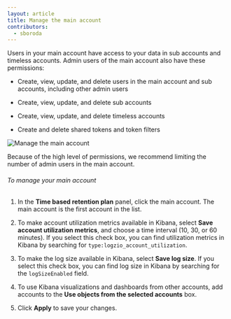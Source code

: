 ```yaml
---
layout: article
title: Manage the main account
contributors:
  - sboroda
---
```


Users in your main account have access to your data in sub accounts and timeless accounts. Admin users of the main account also have these permissions:

* Create, view, update, and delete users in the main account and sub accounts, including other admin users

* Create, view, update, and delete sub accounts

* Create, view, update, and delete timeless accounts

* Create and delete shared tokens and token filters

![Manage the main account]({{site.baseurl}}/images/accounts/accounts--manage-main-account.png)

Because of the high level of permissions, we recommend limiting the number of admin users in the main account.

###### To manage your main account

1. In the **Time based retention plan** panel, click the main account. The main account is the first account in the list.

2. To make account utilization metrics available in Kibana, select **Save account utilization metrics**, and choose a time interval (10, 30, or 60 minutes). If you select this check box, you can find utilization metrics in Kibana by searching for `type:logzio_account_utilization`.

3. To make the log size available in Kibana, select **Save log size**. If you select this check box, you can find log size in Kibana by searching for the `logSizeEnabled` field.

4. To use Kibana visualizations and dashboards from other accounts, add accounts to the **Use objects from the selected accounts** box.

5. Click **Apply** to save your changes.
